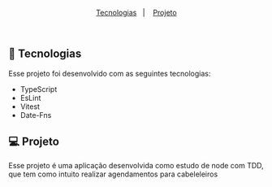 <p align="center">
  <a href="#-tecnologias">Tecnologias</a>&nbsp;&nbsp;&nbsp;|&nbsp;&nbsp;&nbsp;
  <a href="#-projeto">Projeto</a>
</p>

<br>

## 🚀 Tecnologias

Esse projeto foi desenvolvido com as seguintes tecnologias:

- TypeScript
- EsLint
- Vitest
- Date-Fns

## 💻 Projeto

Esse projeto é uma aplicação desenvolvida como estudo de node com TDD, que tem como intuito realizar agendamentos para cabeleleiros
